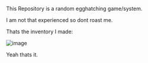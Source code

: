 This Repository is a random egghatching game/system.

I am not that experienced so dont roast me.

Thats the inventory I made:

![image](https://github.com/user-attachments/assets/56629c80-0a04-487a-8128-38123b4c4268)

Yeah thats it.
